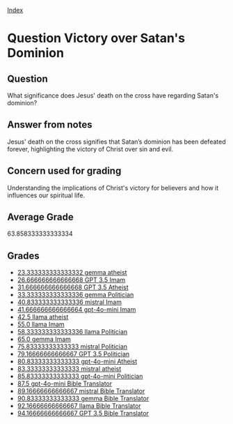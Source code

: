 
[Index](../../index.md)
# Question Victory over Satan's Dominion
## Question
What significance does Jesus' death on the cross have regarding Satan's dominion?

## Answer from notes
Jesus' death on the cross signifies that Satan’s dominion has been defeated forever, highlighting the victory of Christ over sin and evil.

## Concern used for grading
Understanding the implications of Christ's victory for believers and how it influences our spiritual life.

## Average Grade
63.858333333333334

## Grades
 * [23.333333333333332 gemma atheist](../answers/gemma_atheist/Victory_over_Satan_s_Dominion.md)
 * [26.666666666666668 GPT 3.5 Imam](../answers/GPT_3.5_Imam/Victory_over_Satan_s_Dominion.md)
 * [31.666666666666668 GPT 3.5 Atheist](../answers/GPT_3.5_Atheist/Victory_over_Satan_s_Dominion.md)
 * [33.333333333333336 gemma Politician](../answers/gemma_Politician/Victory_over_Satan_s_Dominion.md)
 * [40.833333333333336 mistral Imam](../answers/mistral_Imam/Victory_over_Satan_s_Dominion.md)
 * [41.666666666666664 gpt-4o-mini Imam](../answers/gpt-4o-mini_Imam/Victory_over_Satan_s_Dominion.md)
 * [42.5 llama atheist](../answers/llama_atheist/Victory_over_Satan_s_Dominion.md)
 * [55.0 llama Imam](../answers/llama_Imam/Victory_over_Satan_s_Dominion.md)
 * [58.333333333333336 llama Politician](../answers/llama_Politician/Victory_over_Satan_s_Dominion.md)
 * [65.0 gemma Imam](../answers/gemma_Imam/Victory_over_Satan_s_Dominion.md)
 * [75.83333333333333 mistral Politician](../answers/mistral_Politician/Victory_over_Satan_s_Dominion.md)
 * [79.16666666666667 GPT 3.5 Politician](../answers/GPT_3.5_Politician/Victory_over_Satan_s_Dominion.md)
 * [80.83333333333333 gpt-4o-mini Atheist](../answers/gpt-4o-mini_Atheist/Victory_over_Satan_s_Dominion.md)
 * [83.33333333333333 mistral atheist](../answers/mistral_atheist/Victory_over_Satan_s_Dominion.md)
 * [85.83333333333333 gpt-4o-mini Politician](../answers/gpt-4o-mini_Politician/Victory_over_Satan_s_Dominion.md)
 * [87.5 gpt-4o-mini Bible Translator](../answers/gpt-4o-mini_Bible_Translator/Victory_over_Satan_s_Dominion.md)
 * [89.16666666666667 mistral Bible Translator](../answers/mistral_Bible_Translator/Victory_over_Satan_s_Dominion.md)
 * [90.83333333333333 gemma Bible Translator](../answers/gemma_Bible_Translator/Victory_over_Satan_s_Dominion.md)
 * [92.16666666666667 llama Bible Translator](../answers/llama_Bible_Translator/Victory_over_Satan_s_Dominion.md)
 * [94.16666666666667 GPT 3.5 Bible Translator](../answers/GPT_3.5_Bible_Translator/Victory_over_Satan_s_Dominion.md)
